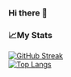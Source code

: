 ### Hi there 👋
### 📈My Stats

[![GitHub Streak](http://github-readme-streak-stats.herokuapp.com?user=abhi-arya1&theme=dark&background=000000)](https://git.io/streak-stats)<br>
[![Top Langs](https://github-readme-stats.vercel.app/api/top-langs/?username=abhi-arya1&layout=compact&theme=vision-friendly-dark)](https://github.com/anuraghazra/github-readme-stats)

<!--
**abhi-arya1/abhi-arya1** is a ✨ _special_ ✨ repository because its `README.md` (this file) appears on your GitHub profile.

Here are some ideas to get you started:

- 🔭 I’m currently working on ...
- 🌱 I’m currently learning ...
- 👯 I’m looking to collaborate on ...
- 🤔 I’m looking for help with ...
- 💬 Ask me about ...
- 📫 How to reach me: ...
- 😄 Pronouns: ...
- ⚡ Fun fact: ...
-->
